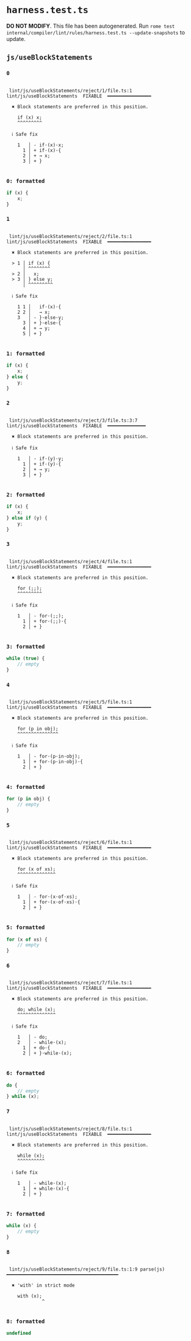 # `harness.test.ts`

**DO NOT MODIFY**. This file has been autogenerated. Run `rome test internal/compiler/lint/rules/harness.test.ts --update-snapshots` to update.

## `js/useBlockStatements`

### `0`

```

 lint/js/useBlockStatements/reject/1/file.ts:1 lint/js/useBlockStatements  FIXABLE  ━━━━━━━━━━━━━━━━

  ✖ Block statements are preferred in this position.

    if (x) x;
    ^^^^^^^^^

  ℹ Safe fix

    1   │ - if·(x)·x;
      1 │ + if·(x)·{
      2 │ + → x;
      3 │ + }


```

### `0: formatted`

```ts
if (x) {
	x;
}

```

### `1`

```

 lint/js/useBlockStatements/reject/2/file.ts:1 lint/js/useBlockStatements  FIXABLE  ━━━━━━━━━━━━━━━━

  ✖ Block statements are preferred in this position.

  > 1 │ if (x) {
      │ ^^^^^^^^
  > 2 │   x;
  > 3 │ } else y;
      │ ^^^^^^^^^

  ℹ Safe fix

    1 1 │   if·(x)·{
    2 2 │   → x;
    3   │ - }·else·y;
      3 │ + }·else·{
      4 │ + → y;
      5 │ + }


```

### `1: formatted`

```ts
if (x) {
	x;
} else {
	y;
}

```

### `2`

```

 lint/js/useBlockStatements/reject/3/file.ts:3:7 lint/js/useBlockStatements  FIXABLE  ━━━━━━━━━━━━━━

  ✖ Block statements are preferred in this position.

  ℹ Safe fix

    1   │ - if·(y)·y;
      1 │ + if·(y)·{
      2 │ + → y;
      3 │ + }


```

### `2: formatted`

```ts
if (x) {
	x;
} else if (y) {
	y;
}

```

### `3`

```

 lint/js/useBlockStatements/reject/4/file.ts:1 lint/js/useBlockStatements  FIXABLE  ━━━━━━━━━━━━━━━━

  ✖ Block statements are preferred in this position.

    for (;;);
    ^^^^^^^^^

  ℹ Safe fix

    1   │ - for·(;;);
      1 │ + for·(;;)·{
      2 │ + }


```

### `3: formatted`

```ts
while (true) {
	// empty
}

```

### `4`

```

 lint/js/useBlockStatements/reject/5/file.ts:1 lint/js/useBlockStatements  FIXABLE  ━━━━━━━━━━━━━━━━

  ✖ Block statements are preferred in this position.

    for (p in obj);
    ^^^^^^^^^^^^^^^

  ℹ Safe fix

    1   │ - for·(p·in·obj);
      1 │ + for·(p·in·obj)·{
      2 │ + }


```

### `4: formatted`

```ts
for (p in obj) {
	// empty
}

```

### `5`

```

 lint/js/useBlockStatements/reject/6/file.ts:1 lint/js/useBlockStatements  FIXABLE  ━━━━━━━━━━━━━━━━

  ✖ Block statements are preferred in this position.

    for (x of xs);
    ^^^^^^^^^^^^^^

  ℹ Safe fix

    1   │ - for·(x·of·xs);
      1 │ + for·(x·of·xs)·{
      2 │ + }


```

### `5: formatted`

```ts
for (x of xs) {
	// empty
}

```

### `6`

```

 lint/js/useBlockStatements/reject/7/file.ts:1 lint/js/useBlockStatements  FIXABLE  ━━━━━━━━━━━━━━━━

  ✖ Block statements are preferred in this position.

    do; while (x);
    ^^^^^^^^^^^^^^

  ℹ Safe fix

    1   │ - do;
    2   │ - while·(x);
      1 │ + do·{
      2 │ + }·while·(x);


```

### `6: formatted`

```ts
do {
	// empty
} while (x);

```

### `7`

```

 lint/js/useBlockStatements/reject/8/file.ts:1 lint/js/useBlockStatements  FIXABLE  ━━━━━━━━━━━━━━━━

  ✖ Block statements are preferred in this position.

    while (x);
    ^^^^^^^^^^

  ℹ Safe fix

    1   │ - while·(x);
      1 │ + while·(x)·{
      2 │ + }


```

### `7: formatted`

```ts
while (x) {
	// empty
}

```

### `8`

```

 lint/js/useBlockStatements/reject/9/file.ts:1:9 parse(js) ━━━━━━━━━━━━━━━━━━━━━━━━━━━━━━━━━━━━━━━━━

  ✖ 'with' in strict mode

    with (x);
             ^


```

### `8: formatted`

```javascript
undefined
```

